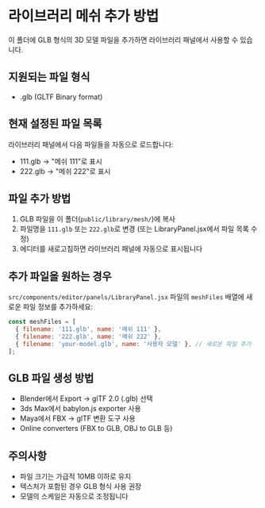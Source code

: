 # 라이브러리 메쉬 추가 방법

이 폴더에 GLB 형식의 3D 모델 파일을 추가하면 라이브러리 패널에서 사용할 수 있습니다.

## 지원되는 파일 형식
- .glb (GLTF Binary format)

## 현재 설정된 파일 목록
라이브러리 패널에서 다음 파일들을 자동으로 로드합니다:
- 111.glb → "메쉬 111"로 표시
- 222.glb → "메쉬 222"로 표시

## 파일 추가 방법
1. GLB 파일을 이 폴더(`public/library/mesh/`)에 복사
2. 파일명을 `111.glb` 또는 `222.glb`로 변경 (또는 LibraryPanel.jsx에서 파일 목록 수정)
3. 에디터를 새로고침하면 라이브러리 패널에 자동으로 표시됩니다

## 추가 파일을 원하는 경우
`src/components/editor/panels/LibraryPanel.jsx` 파일의 `meshFiles` 배열에 새로운 파일 정보를 추가하세요:

```javascript
const meshFiles = [
  { filename: '111.glb', name: '메쉬 111' },
  { filename: '222.glb', name: '메쉬 222' },
  { filename: 'your-model.glb', name: '사용자 모델' }, // 새로운 파일 추가
];
```

## GLB 파일 생성 방법
- Blender에서 Export → glTF 2.0 (.glb) 선택
- 3ds Max에서 babylon.js exporter 사용
- Maya에서 FBX → glTF 변환 도구 사용
- Online converters (FBX to GLB, OBJ to GLB 등)

## 주의사항
- 파일 크기는 가급적 10MB 이하로 유지
- 텍스처가 포함된 경우 GLB 형식 사용 권장
- 모델의 스케일은 자동으로 조정됩니다
